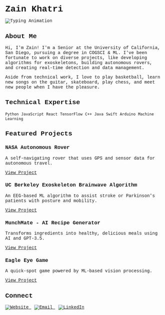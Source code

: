<div style="font-family: 'Courier New', Courier, monospace; text-align: left;">

  <h1 style="margin-bottom: 0.5em;">Zain Khatri</h1>  
  <p>
    <img 
      src="https://readme-typing-svg.herokuapp.com/?lines=Machine+Learning+Engineer;UCSD+CogSci+/+ML;Autonomous+Systems+Builder;Bridging+Minds+%26+Machines&font=Fahkwang&color=4285F4&width=600&height=50&size=18" 
      alt="Typing Animation"
      style="max-width: 100%;"
    >
  </p>

  <h2>About Me</h2>
  <p>
    Hi, I'm Zain! I'm a Senior at the University of California, San Diego, pursuing a degree in COGSCI &amp; ML. 
    I've been fortunate to work on diverse projects, like developing algorithms for exoskeletons, 
    building autonomous rovers, and creating real-time detection and data management.
  </p>
  <p>
    Aside from technical work, I love to play basketball, learn new songs on the guitar, skateboard, play chess, 
    and meet new people when I have the pleasure.
  </p>

  <h2>Technical Expertise</h2>
  <p>
    <code>Python</code> <code>JavaScript</code> <code>React</code> <code>TensorFlow</code> <code>C++</code> 
    <code>Java</code> <code>Swift</code> <code>Arduino</code> <code>Machine Learning</code>
  </p>

  <h2>Featured Projects</h2>

  <h3>NASA Autonomous Rover</h3>
  <p>A self-navigating rover that uses GPS and sensor data for autonomous travel.</p>
  <a href="https://github.com/zainkhatri/nasa-caspacegrant-autonomous-rover" target="_blank">View Project</a>

  <h3>UC Berkeley Exoskeleton Brainwave Algorithm</h3>
  <p>An EEG-based ML algorithm to assist stroke or Parkinson's patients with posture and mobility.</p>
  <a href="https://github.com/zainkhatri/exoskeleton-brainwave-algorithm" target="_blank">View Project</a>

  <h3>MunchMate - AI Recipe Generator</h3>
  <p>Transforms ingredients into healthy, delicious meals using AI and GPT-3.5.</p>
  <a href="https://github.com/zainkhatri/munchmate" target="_blank">View Project</a>

  <h3>Eagle Eye Game</h3>
  <p>A quick-spot game powered by ML-based vision processing.</p>
  <a href="https://github.com/zainkhatri/eagle-eye-game" target="_blank">View Project</a>

  <h2>Connect</h2>
  <p>
    <a href="https://www.zainkhatri.com/" target="_blank" style="margin-right: 10px;">
      <img src="https://img.icons8.com/ios/30/ffffff/domain.png" alt="Website">
    </a>
    <a href="mailto:contact@zainkhatri.com" target="_blank" style="margin-right: 10px;">
      <img src="https://img.icons8.com/ios/30/ffffff/new-post.png" alt="Email">
    </a>
    <a href="https://www.linkedin.com/in/zainkhatri/" target="_blank">
      <img src="https://img.icons8.com/ios/30/ffffff/linkedin.png" alt="LinkedIn">
    </a>
  </p>

</div>

